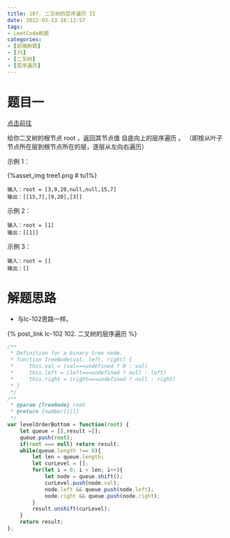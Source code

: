 ```yaml
---
title: 107. 二叉树的层序遍历 II
date: 2022-03-13 16:12:57
tags:
- LeetCode刷题
categories:
- [前端刷题]
- [JS]
- [二叉树]
- [层序遍历]
---
```


# 题目一

[点击前往](https://leetcode-cn.com/problems/binary-tree-level-order-traversal-ii/)

给你二叉树的根节点 root ，返回其节点值 自底向上的层序遍历 。 （即按从叶子节点所在层到根节点所在的层，逐层从左向右遍历）

示例 1：

{%asset_img tree1.png # tu1%}

```
输入：root = [3,9,20,null,null,15,7]
输出：[[15,7],[9,20],[3]]
```

示例 2：
```
输入：root = [1]
输出：[[1]]
```

示例 3：
```
输入：root = []
输出：[]
```

# 解题思路

* 与lc-102思路一样。

{% post_link lc-102 102. 二叉树的层序遍历 %}

```js
/**
 * Definition for a binary tree node.
 * function TreeNode(val, left, right) {
 *     this.val = (val===undefined ? 0 : val)
 *     this.left = (left===undefined ? null : left)
 *     this.right = (right===undefined ? null : right)
 * }
 */
/**
 * @param {TreeNode} root
 * @return {number[][]}
 */
var levelOrderBottom = function(root) {
    let queue = [],result =[];
    queue.push(root);
    if(root === null) return result;
    while(queue.length !== 0){
        let len = queue.length;
        let curLevel = [];
        for(let i = 0; i < len; i++){
            let node = queue.shift();
            curLevel.push(node.val);
            node.left && queue.push(node.left);
            node.right && queue.push(node.right);
        }
        result.unshift(curLevel);
    }
    return result;
};
```